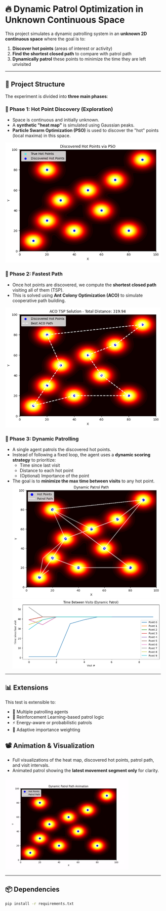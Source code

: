# 🔥 Dynamic Patrol Optimization in Unknown Continuous Space

This project simulates a dynamic patrolling system in an **unknown 2D continuous space** where the goal is to:

1. **Discover hot points** (areas of interest or activity)
2. **Find the shortest closed path** to compare with patrol path
3. **Dynamically patrol** these points to minimize the time they are left unvisited

---

## 📌 Project Structure

The experiment is divided into **three main phases**:

### 🧭 Phase 1: Hot Point Discovery (Exploration)

- Space is continuous and initially unknown.
- A **synthetic "heat map"** is simulated using Gaussian peaks.
- **Particle Swarm Optimization (PSO)** is used to discover the "hot" points (local maxima) in this space.

![discovered field](discovered_field.png)

### 🧠 Phase 2: Fastest Path

- Once hot points are discovered, we compute the **shortest closed path** visiting all of them (TSP).
- This is solved using **Ant Colony Optimization (ACO)** to simulate cooperative path building.

![best path](best_ACO_path.png)

### 🚨 Phase 3: Dynamic Patrolling

- A single agent patrols the discovered hot points.
- Instead of following a fixed loop, the agent uses a **dynamic scoring strategy** to prioritize:
  - Time since last visit
  - Distance to each hot point
  - (Optional) Importance of the point
- The goal is to **minimize the max time between visits** to any hot point.
![patrol path](patrol_path.png)
![performances](patrol_performances.png)
---

## 📊 Extensions

This test is extensible to:
- 🔁 Multiple patrolling agents
- 🧠 Reinforcement Learning-based patrol logic
- ⚡ Energy-aware or probabilistic patrols
- 🎯 Adaptive importance weighting
## 📽️ Animation & Visualization

- Full visualizations of the heat map, discovered hot points, patrol path, and visit intervals.
- Animated patrol showing the **latest movement segment only** for clarity.

![dynamic-patrol](dynamic_patrol.gif)

---

## 📦 Dependencies
```bash
pip install -r requirements.txt
